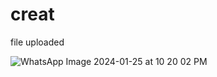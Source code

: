 # creat
file uploaded

![WhatsApp Image 2024-01-25 at 10 20 02 PM](https://github.com/Maham560/creat/assets/157693252/899a00c7-e480-49bf-9e14-5c6653eec9cc)
